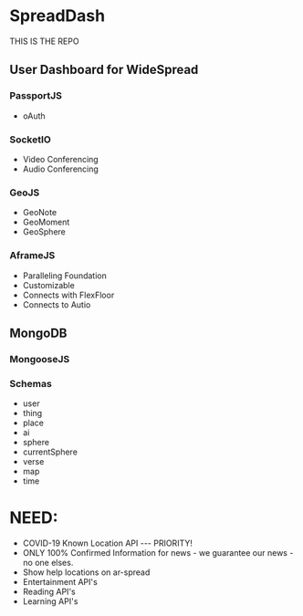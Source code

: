 # SpreadDash
THIS IS THE REPO
## User Dashboard for WideSpread


### PassportJS

- oAuth 


### SocketIO

- Video Conferencing
- Audio Conferencing 

### GeoJS

- GeoNote
- GeoMoment
- GeoSphere

### AframeJS

- Paralleling Foundation
- Customizable 
- Connects with FlexFloor
- Connects to Autio

## MongoDB

### MongooseJS

### Schemas

- user
- thing
- place
- ai
- sphere
- currentSphere
- verse
- map
- time

# NEED:
- COVID-19 Known Location API --- PRIORITY!
- ONLY 100% Confirmed Information for news - we guarantee our news - no one elses.
- Show help locations on ar-spread
- Entertainment API's
- Reading API's
- Learning API's
